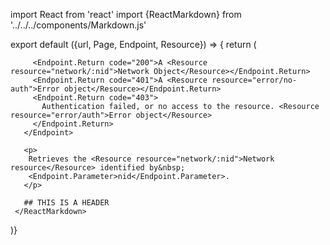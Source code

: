 import React from 'react'
import {ReactMarkdown} from '../../../components/Markdown.js'

export default ({url, Page, Endpoint, Resource}) => {
  return (
     <ReactMarkdown>
       <Endpoint
         url={url}
         stability="alpha"
         group="channels"
         method="get"
         path="/_channels/tokens/:network/:chan/:token">

         <Endpoint.Return code="200">A <Resource resource="network/:nid">Network Object</Resource></Endpoint.Return>
         <Endpoint.Return code="401">A <Resource resource="error/no-auth">Error object</Resource></Endpoint.Return>
         <Endpoint.Return code="403">
           Authentication failed, or no access to the resource. <Resource resource="error/auth">Error object</Resource>
         </Endpoint.Return>
       </Endpoint>

       <p>
        Retrieves the <Resource resource="network/:nid">Network resource</Resource> identified by&nbsp;
        <Endpoint.Parameter>nid</Endpoint.Parameter>.
       </p>

       ## THIS IS A HEADER
     </ReactMarkdown>
)}

